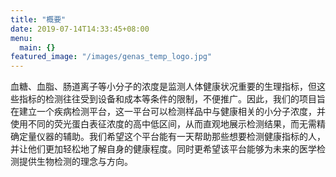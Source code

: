 ```yaml
---
title: "概要"
date: 2019-07-14T14:33:45+08:00
menu:
  main: {}
featured_image: "/images/genas_temp_logo.jpg"
---
```


血糖、血脂、肠道离子等小分子的浓度是监测人体健康状况重要的生理指标，但这些指标的检测往往受到设备和成本等条件的限制，不便推广。因此，我们的项目旨在建立一个疾病检测平台，这一平台可以检测样品中与健康相关的小分子浓度，并使用不同的荧光蛋白表征浓度的高中低区间，从而直观地展示检测结果，而无需精确定量仪器的辅助。我们希望这个平台能有一天帮助那些想要检测健康指标的人，并让他们更加轻松地了解自身的健康程度。同时更希望该平台能够为未来的医学检测提供生物检测的理念与方向。